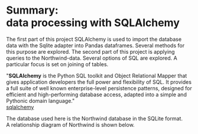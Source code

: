 # Summary: <br>data processing with SQLAlchemy

<p>
The first part of this project SQLAlchemy is used to import the database data with the Sqlite adapter into Pandas dataframes. Several methods for this purpose are explored. The second part of this 
project is applying queries to the Northwind-data. Several 
options of SQL are explored. A particular focus is set on joining of tables.
</p>


<p>
"<b>SQLAlchemy</b> is the Python SQL toolkit and Object Relational Mapper that gives application developers the full power and flexibility of SQL.
It provides a full suite of well known enterprise-level persistence patterns, designed for efficient and high-performing database access, adapted into a simple and Pythonic domain language."<br>
<a href="https://www.sqlalchemy.org/" target="_blank">sqlalchemy</a> 
</p>

<p>The database used here is the Northwind database in the SQLite format.<br>
A relationship diagram of Northwind is shown below.</p>

